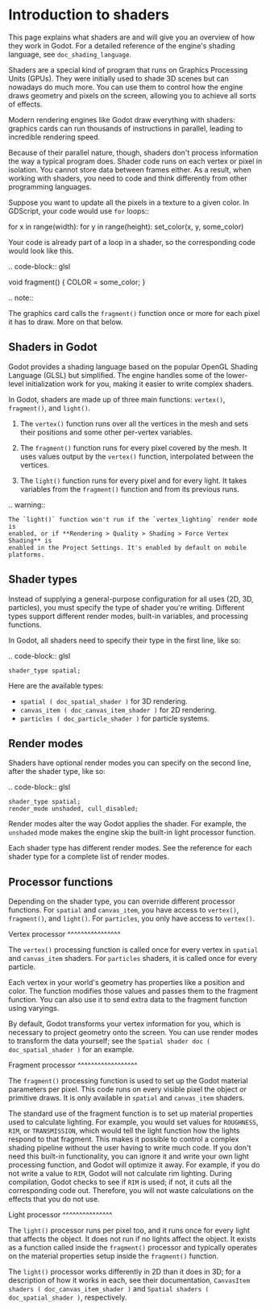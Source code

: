 

Introduction to shaders
=======================

This page explains what shaders are and will give you an overview of how they
work in Godot. For a detailed reference of the engine's shading language, see
`doc_shading_language`.

Shaders are a special kind of program that runs on Graphics Processing Units
(GPUs). They were initially used to shade 3D scenes but can nowadays do much
more. You can use them to control how the engine draws geometry and pixels on
the screen, allowing you to achieve all sorts of effects.

Modern rendering engines like Godot draw everything with shaders: graphics cards
can run thousands of instructions in parallel, leading to incredible rendering
speed.

Because of their parallel nature, though, shaders don't process information the
way a typical program does. Shader code runs on each vertex or pixel in
isolation. You cannot store data between frames either. As a result, when
working with shaders, you need to code and think differently from other
programming languages.

Suppose you want to update all the pixels in a texture to a given color. In
GDScript, your code would use `for` loops::

  for x in range(width):
    for y in range(height):
      set_color(x, y, some_color)

Your code is already part of a loop in a shader, so the corresponding code would
look like this.

.. code-block:: glsl

  void fragment() {
    COLOR = some_color;
  }

.. note::

   The graphics card calls the `fragment()` function once or more for each pixel it has to draw. More on that below.

Shaders in Godot
----------------

Godot provides a shading language based on the popular OpenGL Shading Language
(GLSL) but simplified. The engine handles some of the lower-level initialization
work for you, making it easier to write complex shaders.

In Godot, shaders are made up of three main functions: `vertex()`,
`fragment()`, and `light()`.

1. The `vertex()` function runs over all the vertices in the mesh and sets
   their positions and some other per-vertex variables.

2. The `fragment()` function runs for every pixel covered by the mesh. It uses
   values output by the `vertex()` function, interpolated between the
   vertices.

3. The `light()` function runs for every pixel and for every light. It takes
   variables from the `fragment()` function and from its previous runs.

.. warning::

    The `light()` function won't run if the `vertex_lighting` render mode is
    enabled, or if **Rendering > Quality > Shading > Force Vertex Shading** is
    enabled in the Project Settings. It's enabled by default on mobile
    platforms.

Shader types
------------

Instead of supplying a general-purpose configuration for all uses (2D, 3D,
particles), you must specify the type of shader you're writing. Different types
support different render modes, built-in variables, and processing functions.

In Godot, all shaders need to specify their type in the first line, like so:

.. code-block:: glsl

    shader_type spatial;

Here are the available types:

* `spatial ( doc_spatial_shader )` for 3D rendering.
* `canvas_item ( doc_canvas_item_shader )` for 2D rendering.
* `particles ( doc_particle_shader )` for particle systems.

Render modes
------------

Shaders have optional render modes you can specify on the second line, after the
shader type, like so:

.. code-block:: glsl

    shader_type spatial;
    render_mode unshaded, cull_disabled;

Render modes alter the way Godot applies the shader. For example, the
`unshaded` mode makes the engine skip the built-in light processor function.

Each shader type has different render modes. See the reference for each shader
type for a complete list of render modes.

Processor functions
-------------------

Depending on the shader type, you can override different processor functions.
For `spatial` and `canvas_item`, you have access to `vertex()`,
`fragment()`, and `light()`. For `particles`, you only have access to
`vertex()`.

Vertex processor
^^^^^^^^^^^^^^^^

The `vertex()` processing function is called once for every vertex in
`spatial` and `canvas_item` shaders. For `particles` shaders, it is called
once for every particle.

Each vertex in your world's geometry has properties like a position and color.
The function modifies those values and passes them to the fragment function. You
can also use it to send extra data to the fragment function using varyings.

By default, Godot transforms your vertex information for you, which is necessary
to project geometry onto the screen. You can use render modes to transform the
data yourself; see the `Spatial shader doc ( doc_spatial_shader )` for an
example.

Fragment processor
^^^^^^^^^^^^^^^^^^

The `fragment()` processing function is used to set up the Godot material
parameters per pixel. This code runs on every visible pixel the object or
primitive draws. It is only available in `spatial` and `canvas_item` shaders.

The standard use of the fragment function is to set up material properties used
to calculate lighting. For example, you would set values for `ROUGHNESS`,
`RIM`, or `TRANSMISSION`, which would tell the light function how the lights
respond to that fragment. This makes it possible to control a complex shading
pipeline without the user having to write much code. If you don't need this
built-in functionality, you can ignore it and write your own light processing
function, and Godot will optimize it away. For example, if you do not write a
value to `RIM`, Godot will not calculate rim lighting. During compilation,
Godot checks to see if `RIM` is used; if not, it cuts all the corresponding
code out. Therefore, you will not waste calculations on the effects that you do
not use.

Light processor
^^^^^^^^^^^^^^^

The `light()` processor runs per pixel too, and it runs once for every light
that affects the object. It does not run if no lights affect the object. It
exists as a function called inside the `fragment()` processor and typically
operates on the material properties setup inside the `fragment()` function.

The `light()` processor works differently in 2D than it does in 3D; for a
description of how it works in each, see their documentation, `CanvasItem
shaders ( doc_canvas_item_shader )` and `Spatial shaders
( doc_spatial_shader )`, respectively.
